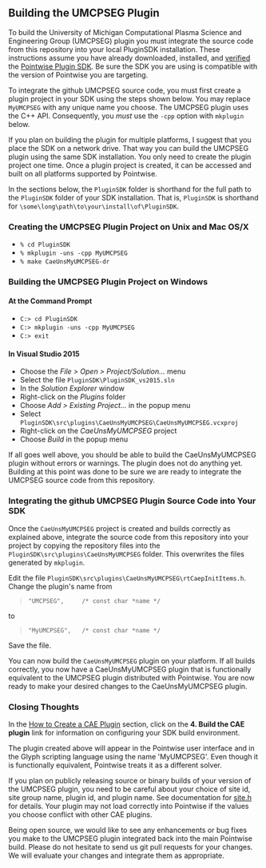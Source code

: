 ## Building the UMCPSEG Plugin

To build the University of Michigan Computational Plasma Science and Engineering 
Group (UMCPSEG) plugin you must integrate the source code from this repository 
into your local PluginSDK installation. These instructions assume you have 
already downloaded, installed, and [verified][SDKdocs] the [Pointwise Plugin SDK][SDKdownload]. 
Be sure the SDK you are using is compatible with the version of Pointwise you are targeting.

To integrate the github UMCPSEG source code, you must first create a plugin 
project in your SDK using the steps shown below. You may replace `MyUMCPSEG` 
with any unique name you choose. The UMCPSEG plugin uses the C++ API. 
Consequently, you *must* use the `-cpp` option with `mkplugin` below.

If you plan on building the plugin for multiple platforms, I suggest that you 
place the SDK on a network drive. That way you can build the UMCPSEG plugin 
using the same SDK installation. You only need to create the plugin project one 
time. Once a plugin project is created, it can be accessed and built on all 
platforms supported by Pointwise.

In the sections below, the `PluginSDK` folder is shorthand for the full path 
to the `PluginSDK` folder of your SDK installation. That is, `PluginSDK` 
is shorthand for `\some\long\path\to\your\install\of\PluginSDK`.

### Creating the UMCPSEG Plugin Project on Unix and Mac OS/X
   * `% cd PluginSDK`
   * `% mkplugin -uns -cpp MyUMCPSEG`
   * `% make CaeUnsMyUMCPSEG-dr`

### Building the UMCPSEG Plugin Project on Windows

#### At the Command Prompt
 * `C:> cd PluginSDK`
 * `C:> mkplugin -uns -cpp MyUMCPSEG`
 * `C:> exit`

#### In Visual Studio 2015

 * Choose the *File &gt; Open &gt; Project/Solution...* menu
 * Select the file `PluginSDK\PluginSDK_vs2015.sln`
 * In the *Solution Explorer* window
  * Right-click on the *Plugins* folder
  * Choose *Add &gt; Existing Project...* in the popup menu
  * Select `PluginSDK\src\plugins\CaeUnsMyUMCPSEG\CaeUnsMyUMCPSEG.vcxproj`
  * Right-click on the *CaeUnsMyUMCPSEG* project
  * Choose *Build* in the popup menu

If all goes well above, you should be able to build the CaeUnsMyUMCPSEG plugin 
without errors or warnings. The plugin does not do anything yet. Building at this 
point was done to be sure we are ready to integrate the UMCPSEG source code 
from this repository.

### Integrating the github UMCPSEG Plugin Source Code into Your SDK

Once the `CaeUnsMyUMCPSEG` project is created and builds correctly as 
explained above, integrate the source code from this repository into 
your project by copying the repository files into the 
`PluginSDK\src\plugins\CaeUnsMyUMCPSEG` folder. This overwrites the files 
generated by `mkplugin`.

Edit the file `PluginSDK\src\plugins\CaeUnsMyUMCPSEG\rtCaepInitItems.h`. 
Change the plugin's name from

> ```
> "UMCPSEG",     /* const char *name */
> ```

to

> ```
> "MyUMCPSEG",   /* const char *name */
> ```

Save the file.

You can now build the `CaeUnsMyUMCPSEG` plugin on your platform. If all 
builds correctly, you now have a CaeUnsMyUMCPSEG plugin that is functionally 
equivalent to the UMCPSEG plugin distributed with Pointwise. You are now ready 
to make your desired changes to the CaeUnsMyUMCPSEG plugin.

### Closing Thoughts

In the [How to Create a CAE Plugin][SDKbuild] section, click on the 
**4. Build the CAE plugin** link for information on configuring your SDK build 
environment.

The plugin created above will appear in the Pointwise user interface and in the 
Glyph scripting language using the name 'MyUMCPSEG'. Even though it is 
functionally equivalent, Pointwise treats it as a different solver.

If you plan on publicly releasing source or binary builds of your version of 
the UMCPSEG plugin, you need to be careful about your choice of site id, site 
group name, plugin id, and plugin name. See documentation for [site.h][SDKsite.H] 
for details. Your plugin may not load correctly into Pointwise if the values you 
choose conflict with other CAE plugins.

Being open source, we would like to see any enhancements or bug fixes you make 
to the UMCPSEG plugin integrated back into the main Pointwise build. Please do 
not hesitate to send us git pull requests for your changes. We will evaluate 
your changes and integrate them as appropriate.


[SDKdownload]: http://www.pointwise.com/plugins/#sdk_downloads
[SDKdocs]: http://www.pointwise.com/plugins
[SDKsite.H]: http://www.pointwise.com/plugins/html/d6/d89/site_8h.html
[SDKbuild]: http://www.pointwise.com/plugins/html/index.html#how_to_create_a_cae_plugin
